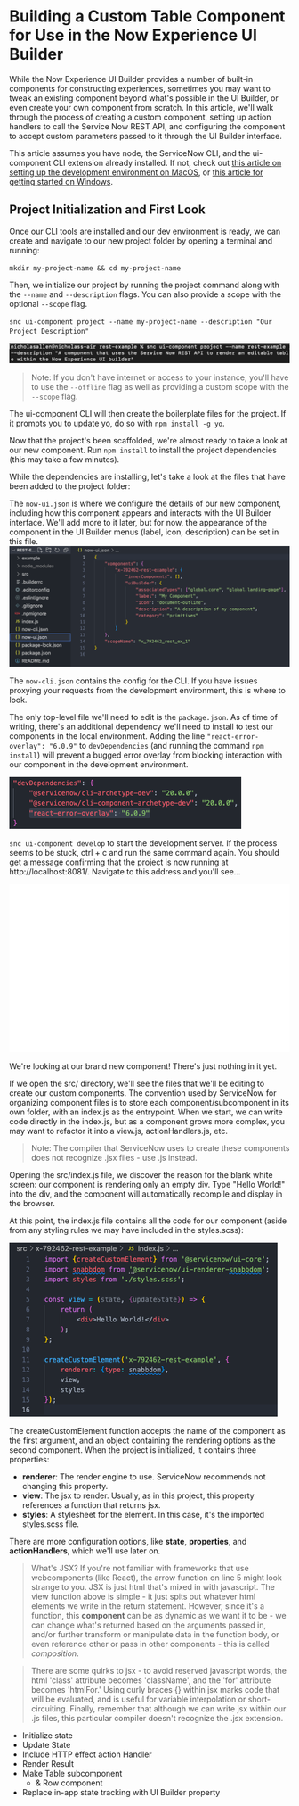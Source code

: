 # Building a Custom Table Component for Use in the Now Experience UI Builder

While the Now Experience UI Builder provides a number of built-in components for constructing experiences, sometimes you may want to tweak an existing component beyond what's possible in the UI Builder, or even create your own component from scratch. In this article, we'll walk through the process of creating a custom component, setting up action handlers to call the Service Now REST API, and configuring the component to accept custom parameters passed to it through the UI Builder interface.

This article assumes you have node, the ServiceNow CLI, and the ui-component CLI extension already installed. If not, check out [this article on setting up the development environment on MacOS](https://creator-dna.com/blog/macos-setup), or [this article for getting started on Windows](https://creator-dna.com/blog/1hj866nlrwslzlesekt0c14grhh8u1).

## Project Initialization and First Look

Once our CLI tools are installed and our dev environment is ready, we can create and navigate to our new project folder by opening a terminal and running:

`mkdir my-project-name && cd my-project-name`

Then, we initialize our project by running the project command along with the `--name` and `--description` flags. You can also provide a scope with the optional `--scope` flag. 

`snc ui-component project --name my-project-name --description "Our Project Description"`

<img src="images/First-Look_1.png" alt="Example of a terminal command to initialize a new ui-component project"/>

> Note: If you don't have internet or access to your instance, you'll have to use the `--offline` flag as well as providing a custom scope with the `--scope` flag.

The ui-component CLI will then create the boilerplate files for the project. If it prompts you to update yo, do so with `npm install -g yo`.

Now that the project's been scaffolded, we're almost ready to take a look at our new component. Run `npm install` to install the project dependencies (this may take a few minutes).

While the dependencies are installing, let's take a look at the files that have been added to the project folder:

The `now-ui.json` is where we configure the details of our new component, including how this component appears and interacts with the UI Builder interface. We'll add more to it later, but for now, the appearance of the component in the UI Builder menus (label, icon, description) can be set in this file.
<img src="images/First-Look_2.png">

The `now-cli.json` contains the config for the CLI. If you have issues proxying your requests from the development environment, this is where to look.

The only top-level file we'll need to edit is the `package.json`. As of time of writing, there's an additional dependency we'll need to install to test our components in the local environment. Adding the line `"react-error-overlay": "6.0.9"` to `devDependencies` (and running the command `npm install`) will prevent a bugged error overlay from blocking interaction with our component in the development environment.

<img src="images/First-Look_5.png" alt="Adding 'react-error-overlay': '6.0.9' to devDependencies" />

`snc ui-component develop` to start the development server. If the process seems to be stuck, ctrl + c and run the same command again. You should get a message confirming that the project is now running at http://localhost:8081/. Navigate to this address and you'll see...

<img src="images/First-Look_6.png" alt="A blank white screen" />

We're looking at our brand new component! There's just nothing in it yet.

If we open the src/ directory, we'll see the files that we'll be editing to create our custom components. The convention used by ServiceNow for organizing component files is to store each component/subcomponent in its own folder, with an index.js as the entrypoint. When we start, we can write code directly in the index.js, but as a component grows more complex, you may want to refactor it into a view.js, actionHandlers.js, etc.

> Note: The compiler that ServiceNow uses to create these components does not recognize .jsx files - use .js instead.

Opening the src/index.js file, we discover the reason for the blank white screen: our component is rendering only an empty div. Type "Hello World!" into the div, and the component will automatically recompile and display in the browser.

At this point, the index.js file contains all the code for our component (aside from any styling rules we may have included in the styles.scss):

<img src="images/First-Look_7.png" alt="The index.js file, with our 'Hello World' text added" />

The createCustomElement function accepts the name of the component as the first argument, and an object containing the rendering options as the second component. When the project is initialized, it contains three properties:

- **renderer**: The render engine to use. ServiceNow recommends not changing this property.
- **view**: The jsx to render. Usually, as in this project, this property references a function that returns jsx.
- **styles**: A stylesheet for the element. In this case, it's the imported styles.scss file.

There are more configuration options, like **state**, **properties**, and **actionHandlers**, which we'll use later on. 

> What's JSX? If you're not familiar with frameworks that use webcomponents (like React), the arrow function on line 5 might look strange to you. JSX is just html that's mixed in with javascript. The view function above is simple - it just spits out whatever html elements we write in the return statement. However, since it's a function, this **component** can be as dynamic as we want it to be - we can change what's returned based on the arguments passed in, and/or further transform or manipulate data in the function body, or even reference other or pass in other components - this is called *composition*.

> There are some quirks to jsx - to avoid reserved javascript words, the html 'class' attribute becomes 'className', and the 'for' attribute becomes 'htmlFor.' Using curly braces {} within jsx marks code that will be evaluated, and is useful for variable interpolation or short-circuiting. Finally, remember that although we can write jsx within our .js files, this particular compiler doesn't recognize the .jsx extension.




* Initialize state
* Update State
* Include HTTP effect action Handler
* Render Result
* Make Table subcomponent
    * & Row component
* Replace in-app state tracking with UI Builder property
